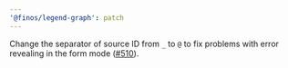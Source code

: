 ```yaml
---
'@finos/legend-graph': patch
---
```


Change the separator of source ID from `_` to `@` to fix problems with error revealing in the form mode ([#510](https://github.com/finos/legend-studio/issues/510)). 
